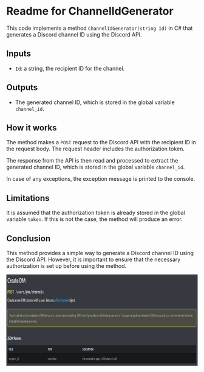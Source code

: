 
# Readme for ChannelIdGenerator

This code implements a method `ChannelIdGenerator(string Id)` in C# that generates a Discord channel ID using the Discord API.

## Inputs
- `Id`: a string, the recipient ID for the channel.

## Outputs
- The generated channel ID, which is stored in the global variable `channel_id`.

## How it works

The method makes a `POST` request to the Discord API with the recipient ID in the request body. The request header includes the authorization token.

The response from the API is then read and processed to extract the generated channel ID, which is stored in the global variable `channel_id`.

In case of any exceptions, the exception message is printed to the console.

## Limitations

It is assumed that the authorization token is already stored in the global variable `token`. If this is not the case, the method will produce an error.

## Conclusion

This method provides a simple way to generate a Discord channel ID using the Discord API. However, it is important to ensure that the necessary authorization is set up before using the method.

<p align="center">
  <img width="900" height="240" src="https://github.com/Zisess/Discord-Channel-Id-Generator/blob/main/Pictures/image.png?raw=true">
</p>


